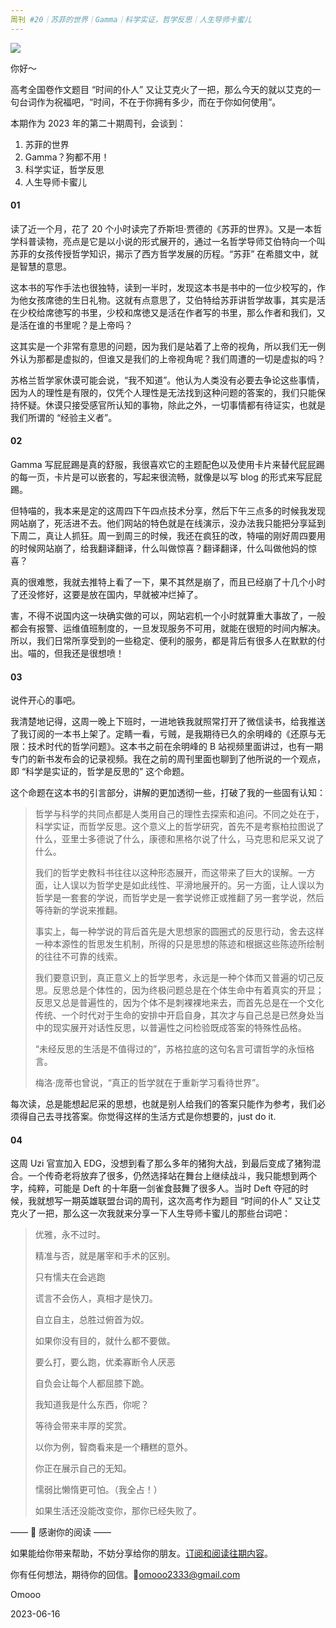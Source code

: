```yaml
---
周刊 #20｜苏菲的世界｜Gamma｜科学实证，哲学反思｜人生导师卡蜜儿
---
```


![](https://s2.loli.net/2023/06/16/SRYVq9MGnUKLFCw.jpg)

你好～

高考全国卷作文题目 “时间的仆人” 又让艾克火了一把，那么今天的就以艾克的一句台词作为祝福吧，“时间，不在于你拥有多少，而在于你如何使用”。

本期作为 2023 年的第二十期周刊，会谈到：

1. 苏菲的世界
1. Gamma？狗都不用！
1. 科学实证，哲学反思
1. 人生导师卡蜜儿

#### 01

读了近一个月，花了 20 个小时读完了乔斯坦·贾德的《苏菲的世界》。又是一本哲学科普读物，亮点是它是以小说的形式展开的，通过一名哲学导师艾伯特向一个叫苏菲的女孩传授哲学知识，揭示了西方哲学发展的历程。“苏菲” 在希腊文中，就是智慧的意思。

这本书的写作手法也很独特，读到一半时，发现这本书是书中的一位少校写的，作为他女孩席徳的生日礼物。这就有点意思了，艾伯特给苏菲讲哲学故事，其实是活在少校给席徳写的书里，少校和席徳又是活在作者写的书里，那么作者和我们，又是活在谁的书里呢？是上帝吗？

这其实是一个非常有意思的问题，因为我们是站着了上帝的视角，所以我们无一例外认为那都是虚拟的，但谁又是我们的上帝视角呢？我们周遭的一切是虚拟的吗？

苏格兰哲学家休谟可能会说，“我不知道”。他认为人类没有必要去争论这些事情，因为人的理性是有限的，仅凭个人理性是无法找到这种问题的答案的，我们只能保持怀疑。休谟只接受感官所认知的事物，除此之外，一切事情都有待证实，也就是我们所谓的 “经验主义者”。

#### 02

Gamma 写屁屁踢是真的舒服，我很喜欢它的主题配色以及使用卡片来替代屁屁踢的每一页，卡片是可以嵌套的，写起来很流畅，就像是以写 blog 的形式来写屁屁踢。

但特喵的，我本来是定的这周四下午四点技术分享，然后下午三点多的时候我发现网站崩了，死活进不去。他们网站的特色就是在线演示，没办法我只能把分享延到下周二，真让人抓狂。周一到周三的时候，我还在疯狂的改，特喵的刚好周四要用的时候网站崩了，给我翻译翻译，什么叫做惊喜？翻译翻译，什么叫做他妈的惊喜？

真的很难憋，我就去推特上看了一下，果不其然是崩了，而且已经崩了十几个小时了还没修好，这要是放在国内，早就被冲烂掉了。

害，不得不说国内这一块确实做的可以，网站宕机一个小时就算重大事故了，一般都会有报警、运维值班制度的，一旦发现服务不可用，就能在很短的时间内解决。所以，我们日常所享受到的一些稳定、便利的服务，都是背后有很多人在默默的付出。喵的，但我还是很想喷！

#### 03

说件开心的事吧。

我清楚地记得，这周一晚上下班时，一进地铁我就照常打开了微信读书，给我推送了我订阅的一本书上架了。定睛一看，亏贼，是我期待已久的余明峰的《还原与无限：技术时代的哲学问题》。这本书之前在余明峰的 B 站视频里面讲过，也有一期专门的新书发布会的记录视频。我在之前的周刊里面也聊到了他所说的一个观点，即 “科学是实证的，哲学是反思的” 这个命题。

这个命题在这本书的引言部分，讲解的更加透彻一些，打破了我的一些固有认知：

> 哲学与科学的共同点都是人类用自己的理性去探索和追问。不同之处在于，科学实证，而哲学反思。这个意义上的哲学研究，首先不是考察柏拉图说了什么，亚里士多德说了什么，康德和黑格尔说了什么，马克思和尼采又说了什么。
>
> 我们的哲学史教科书往往以这种形态展开，而这带来了巨大的误解。一方面，让人误以为哲学史是如此线性、平滑地展开的。另一方面，让人误以为哲学是一套套的学说，而哲学史是一套学说修正或推翻了另一套学说，然后等待新的学说来推翻。
>
> 事实上，每一种学说的背后首先是大思想家的圆圈式的反思行动，舍去这样一种本源性的哲思发生机制，所得的只是思想的陈迹和根据这些陈迹所绘制的往往不可靠的线索。
>
> 我们要意识到，真正意义上的哲学思考，永远是一种个体而又普遍的切己反思。反思总是个体性的，因为终极问题总是在个体生命中有着真实的开显；反思又总是普遍性的，因为个体不是刺裸裸地来去，而首先总是在一个文化传统、一个时代对于生命的安排中开启自身，其次才与自己总是已然身处当中的现实展开对话性反思，以普遍性之问检验既成答案的特殊性品格。
>
> “未经反思的生活是不值得过的”，苏格拉底的这句名言可谓哲学的永恒格言。
>
> 梅洛·庞蒂也曾说，“真正的哲学就在于重新学习看待世界”。

每次读，总是能想起尼采的思想，也就是别人给我们的答案只能作为参考，我们必须得自己去寻找答案。你觉得这样的生活方式是你想要的，just do it.

#### 04

这周 Uzi 官宣加入 EDG，没想到看了那么多年的猪狗大战，到最后变成了猪狗混合。一个传奇老将放弃了很多，仍然选择站在舞台上继续战斗，我只能想到两个字，纯粹，可能是 Deft 的十年磨一剑雀食鼓舞了很多人。当时 Deft 夺冠的时候，我就想写一期英雄联盟台词的周刊，这次高考作为题目 “时间的仆人” 又让艾克火了一把，那么这一次我就来分享一下人生导师卡蜜儿的那些台词吧：

> 优雅，永不过时。
>
> 精准与否，就是屠宰和手术的区别。
>
> 只有懦夫在会逃跑
>
> 谎言不会伤人，真相才是快刀。
>
> 自立自主，总胜过俯首为奴。
>
> 如果你没有目的，就什么都不要做。
>
> 要么打，要么跑，优柔寡断令人厌恶
>
> 自负会让每个人都屈膝下跪。
>
> 我知道我是什么东西，你呢？
>
> 等待会带来丰厚的奖赏。
>
> 以你为例，智商看来是一个糟糕的意外。
>
> 你正在展示自己的无知。
>
> 懦弱比懒惰更可怕。（我全占！）
>
> 如果生活还没能改变你，那你已经失败了。



—— 💌 感谢你的阅读 ——

如果能给你带来帮助，不妨分享给你的朋友。[订阅和阅读往期内容](https://omooo-android.zhubai.love/)。

你有任何想法，期待你的回信。📮[omooo2333@gmail.com](mailto:omooo2333@gmail.com)

Omooo

2023-06-16